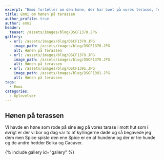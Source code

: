 ```yaml
---
excerpt: "Emmi fortæller om den høne, der har boet på vores terasse, fordi den rugede på nogle æg. Pludselig var der kyllinger."
title: Emmi om hønen på terassen
author_profile: true
author: emmi
header:
  teaser: /assets/images/blog/DSCF1370.JPG
gallery:
  - url: /assets/images/blog/DSCF1370.JPG
    image_path: /assets/images/blog/DSCF1370.JPG
    alt: Hønen på terassen
  - url: /assets/images/blog/DSCF1378.JPG
    image_path: /assets/images/blog/DSCF1378.JPG
    alt: Hønen på terassen
  - url: /assets/images/blog/DSCF1391.JPG
    image_path: /assets/images/blog/DSCF1391.JPG
    alt: Hønen på terassen
tags:
  - Emmi
categories:
  - Oplevelser
---
```


## Hønen på terassen

Vi havde en høne som rode på sine æg på vores tarase i mott hut som i øvrigt er der vi bor og dag var  to  af kyllingerne døde og så begavede jeg dem men Spice spiste den ene Spice er en af hundene  og der er tre hunde og de andre hedder Boika og Cacaver.
 
{% include gallery id="gallery" %}
